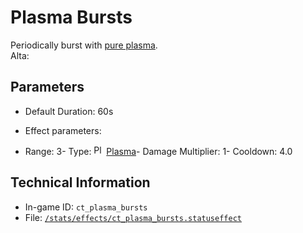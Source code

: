 # Plasma Bursts

Periodically burst with [pure plasma](https://ceterai.github.io/MyEnternia/Wiki/pureplasma).  
Alta: 

## Parameters

- Default Duration: 60s
- Effect parameters: 

- Range: 3- Type: <img src="/damage/ct_plasma.png" alt="Plasma icon" loading="lazy" height="16px" width="16px" /> [Plasma](Alternia#damage)- Damage Multiplier: 1- Cooldown: 4.0

## Technical Information

- In-game ID: `ct_plasma_bursts`
- File: [`/stats/effects/ct_plasma_bursts.statuseffect`](https://github.com/Ceterai/Enternia/blob/main/stats/effects/ct_plasma_bursts.statuseffect)
